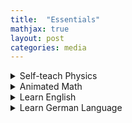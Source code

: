 ```yaml
---
title:  "Essentials"
mathjax: true
layout: post
categories: media
---
```

<details>
 <summary>Self-teach Physics</summary>
 
 ## Self-teach Physics
{% include embed.html url="https://docs.google.com/document/d/e/2PACX-1vSK2pCFdZ3xrMnpXnHq_hnvnb-bxCn2NihoBeLMu-v9eHYIKbNYT6xPPXfIy28YBOjBaYtuHYa_Zpbj/pub?embedded=true" %}
</details>


<details>
 <summary>Animated Math</summary>
 
## The Essense of Calculus
{% include embed.html url="https://www.youtube.com/embed/WUvTyaaNkzM" title="The essence of calculus" frameborder="0" allow="accelerometer; autoplay; clipboard-write; encrypted-media; gyroscope; picture-in-picture; web-share" referrerpolicy="strict-origin-when-cross-origin" %}
 
</details>

<details>
 <summary>Learn English</summary>
 
 ## Collins Easy learning German grammer
{% include embed.html url="https://drive.google.com/file/d/1SYFAQ0cBRbE6ydUF6cQSo_sHdfoXJ0do/preview" width="640" height="480" allow="autoplay" %}

## English Tenses_table
 
{% include embed.html url="https://drive.google.com/file/d/1rIdU1rcDX6TNDvkjWJqgLeggiCWkkuWq/preview" %}

</details>


<details>
 <summary>Learn German Language</summary>
 
 ## German language practice

{% include embed.html url="https://docs.google.com/spreadsheets/d/e/2PACX-1vSLwElX19keZb_t1wM7KwzPm5LbtyIm4z-xgrUbwa16tZCYJ4AQsIzjroCHw0gcO0Wtg-3v6S95DH4M/pubhtml?widget=true&amp;headers=false" %}

## A complete Guide for GERMAN LANGUAGE learning
      Including German phrases, German grammar and German short stories for beginners
{% include embed.html url="https://drive.google.com/file/d/1zE3YYJrylwsk5khQA3si89gDtZ3LVOYw/preview" width="640" height="480" allow="autoplay" %}

## German-English Dictionary
[German-English, English-German Dictionary](https://drive.google.com/file/d/1t6XlWJPUBR6t1dcW3Vao9u3-cMq6203T/view?usp=sharing)

## The EVERYTHING Essential German book
    All you need to learn German in no time.
{% include embed.html url="https://drive.google.com/file/d/18B_6sr12BRd93_IOK1i5OmiBZYuEIzGL/preview" width="640" height="480" allow="autoplay"  %}

</details>









